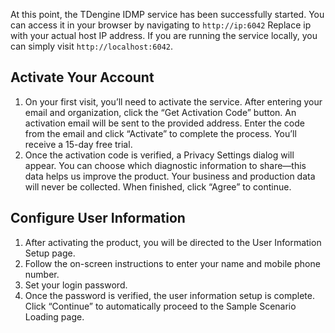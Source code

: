 At this point, the TDengine IDMP service has been successfully started. You can access it in your browser by navigating to `http://ip:6042`
Replace ip with your actual host IP address. If you are running the service locally, you can simply visit `http://localhost:6042`.

## Activate Your Account

1. On your first visit, you’ll need to activate the service. After entering your email and organization, click the “Get Activation Code” button. An activation email will be sent to the provided address. Enter the code from the email and click “Activate” to complete the process. You’ll receive a 15-day free trial.
1. Once the activation code is verified, a Privacy Settings dialog will appear. You can choose which diagnostic information to share—this data helps us improve the product. Your business and production data will never be collected. When finished, click “Agree” to continue.

## Configure User Information

1. After activating the product, you will be directed to the User Information Setup page.
1. Follow the on-screen instructions to enter your name and mobile phone number.
3. Set your login password.
4. Once the password is verified, the user information setup is complete. Click “Continue” to automatically proceed to the Sample Scenario Loading page.